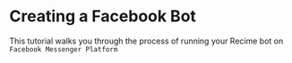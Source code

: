 # Creating a Facebook Bot

This tutorial walks you through the process of running your Recime bot on `Facebook Messenger Platform`

